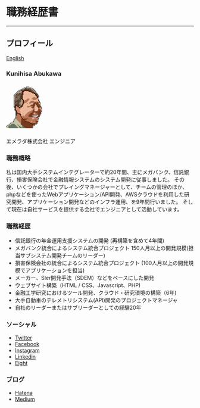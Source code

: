 # 職務経歴書

---

## プロフィール

[English](README.md)

### Kunihisa Abukawa

![](img/profile.png)

エメラダ株式会社 エンジニア<br>


### 職務概略

私は国内大手システムインテグレーターで約20年間、主にメガバンク、信託銀行、損害保険会社で金融情報システムのシステム開発に従事しました。
その後、いくつかの会社でプレイングマネージャーとして、チームの管理のほか、phpなどを使ったWebアプリケーション/API開発、AWSクラウドを利用した研究開発、アプリケーション開発などのインフラ運用、を9年間行いました。
そして現在は自社サービスを提供する会社でエンジニアとして活動しています。

### 職務経歴

- 信託銀行の年金運用支援システムの開発
(再構築を含めて4年間)
- メガバンク統合によるシステム統合プロジェクト
150人月以上の開発規模(担当サブシステム開発チームのリーダー)
- 損害保険会社の統合によるシステム統合プロジェクト
(100人月以上の開発規模でアプリケーションを担当)
- メーカー、SIer開発手法（SDEM）などをベースにした開発
- ウェブサイト構築（HTML / CSS、Javascript、PHP)
- 金融工学研究におけるツール開発、クラウド・研究環境の構築（6年)
- 大手自動車のテレメトリシステム(API)開発のプロジェクトマネージャ
- 自社のリーダーまたはサブリーダーとしての経験20年

### ソーシャル

* [Twitter](https://twitter.com/kabukawa)
* [Facebook](https://www.facebook.com/kabukawa)
* [Instagram](https://www.instagram.com/kabukawa/?hl=ja)
* [Linkedin](https://www.linkedin.com/in/kunihisa-abukawa-78537591/)
* [Eight](https://8card.net/p/39727434779)


### ブログ

* [Hatena](https://kabukawa.hatenablog.jp/)
* [Medium](https://medium.com/@kabukawa)
